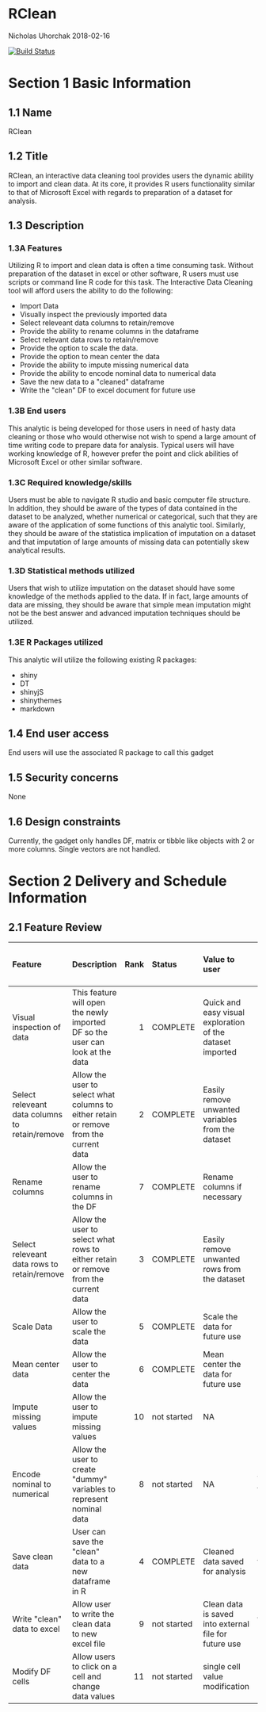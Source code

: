 RClean
================
Nicholas Uhorchak
2018-02-16

<!-- Add build tab from TRAVIS CI to readme file-->
[![Build Status](https://travis-ci.org/nuhorchak/RClean.svg?branch=master)](https://travis-ci.org/nuhorchak/RClean)

Section 1 Basic Information
===========================

1.1 Name
--------

RClean

1.2 Title
---------

RClean, an interactive data cleaning tool provides users the dynamic ability to import and clean data. At its core, it provides R users functionality similar to that of Microsoft Excel with regards to preparation of a dataset for analysis.

1.3 Description
---------------

### 1.3A Features

Utilizing R to import and clean data is often a time consuming task. Without preparation of the dataset in excel or other software, R users must use scripts or command line R code for this task. The Interactive Data Cleaning tool will afford users the ability to do the following:

-   Import Data
-   Visually inspect the previously imported data
-   Select releveant data columns to retain/remove
-   Provide the ability to rename columns in the dataframe
-   Select relevant data rows to retain/remove
-   Provide the option to scale the data.
-   Provide the option to mean center the data
-   Provide the ability to impute missing numerical data
-   Provide the ability to encode nominal data to numerical data
-   Save the new data to a "cleaned" dataframe
-   Write the "clean" DF to excel document for future use

### 1.3B End users

This analytic is being developed for those users in need of hasty data cleaning or those who would otherwise not wish to spend a large amount of time writing code to prepare data for analysis. Typical users will have working knowledge of R, however prefer the point and click abilities of Microsoft Excel or other similar software.

### 1.3C Required knowledge/skills

Users must be able to navigate R studio and basic computer file structure. In addition, they should be aware of the types of data contained in the dataset to be analyzed, whether numerical or categorical, such that they are aware of the application of some functions of this analytic tool. Similarly, they should be aware of the statistica implication of imputation on a dataset and that imputation of large amounts of missing data can potentially skew analytical results.

### 1.3D Statistical methods utilized

Users that wish to utilize imputation on the dataset should have some knowledge of the methods applied to the data. If in fact, large amounts of data are missing, they should be aware that simple mean imputation might not be the best answer and advanced imputation techniques should be utilized.

### 1.3E R Packages utilized

This analytic will utilize the following existing R packages:

-   shiny
-   DT
-   shinyjS
-   shinythemes
-   markdown

1.4 End user access
-------------------

End users will use the associated R package to call this gadget

1.5 Security concerns
---------------------

None

1.6 Design constraints
----------------------

Currently, the gadget only handles DF, matrix or tibble like objects with 2 or more columns. Single vectors are not handled.

Section 2 Delivery and Schedule Information
===========================================

2.1 Feature Review
------------------

<table>
<colgroup>
<col width="14%" />
<col width="26%" />
<col width="1%" />
<col width="3%" />
<col width="17%" />
<col width="7%" />
<col width="8%" />
<col width="11%" />
<col width="1%" />
<col width="7%" />
</colgroup>
<thead>
<tr class="header">
<th align="left">Feature</th>
<th align="left">Description</th>
<th align="right">Rank</th>
<th align="left">Status</th>
<th align="left">Value to user</th>
<th align="left">Inputs</th>
<th align="left">Outputs</th>
<th align="left">Use?</th>
<th align="left">Time?</th>
<th align="left">Current or future version</th>
</tr>
</thead>
<tbody>
<tr class="odd">
<td align="left">Visual inspection of data</td>
<td align="left">This feature will open the newly imported DF so the user can look at the data</td>
<td align="right">1</td>
<td align="left">COMPLETE</td>
<td align="left">Quick and easy visual exploration of the dataset imported</td>
<td align="left">N/A</td>
<td align="left">Dataset output onto screen</td>
<td align="left">Visual exporation of data</td>
<td align="left">Yes</td>
<td align="left">Current</td>
</tr>
<tr class="even">
<td align="left">Select releveant data columns to retain/remove</td>
<td align="left">Allow the user to select what columns to either retain or remove from the current data</td>
<td align="right">2</td>
<td align="left">COMPLETE</td>
<td align="left">Easily remove unwanted variables from the dataset</td>
<td align="left">N/A</td>
<td align="left">Modified DF</td>
<td align="left">Data cleaning</td>
<td align="left">Yes</td>
<td align="left">Current</td>
</tr>
<tr class="odd">
<td align="left">Rename columns</td>
<td align="left">Allow the user to rename columns in the DF</td>
<td align="right">7</td>
<td align="left">COMPLETE</td>
<td align="left">Rename columns if necessary</td>
<td align="left">Column names if necessary</td>
<td align="left">Modified DF</td>
<td align="left">Data cleaning</td>
<td align="left">No</td>
<td align="left">Future</td>
</tr>
<tr class="even">
<td align="left">Select releveant data rows to retain/remove</td>
<td align="left">Allow the user to select what rows to either retain or remove from the current data</td>
<td align="right">3</td>
<td align="left">COMPLETE</td>
<td align="left">Easily remove unwanted rows from the dataset</td>
<td align="left">N/A</td>
<td align="left">Modified DF</td>
<td align="left">Data cleaning</td>
<td align="left">Yes</td>
<td align="left">Current</td>
</tr>
<tr class="odd">
<td align="left">Scale Data</td>
<td align="left">Allow the user to scale the data</td>
<td align="right">5</td>
<td align="left">COMPLETE</td>
<td align="left">Scale the data for future use</td>
<td align="left">N/A</td>
<td align="left">Modified DF</td>
<td align="left">Data prep</td>
<td align="left">No</td>
<td align="left">Future</td>
</tr>
<tr class="even">
<td align="left">Mean center data</td>
<td align="left">Allow the user to center the data</td>
<td align="right">6</td>
<td align="left">COMPLETE</td>
<td align="left">Mean center the data for future use</td>
<td align="left">N/A</td>
<td align="left">Modified DF</td>
<td align="left">Data prep</td>
<td align="left">No</td>
<td align="left">Future</td>
</tr>
<tr class="odd">
<td align="left">Impute missing values</td>
<td align="left">Allow the user to impute missing values</td>
<td align="right">10</td>
<td align="left">not started</td>
<td align="left">NA</td>
<td align="left">Method of imputation</td>
<td align="left">Modified DF</td>
<td align="left">Data prep</td>
<td align="left">No</td>
<td align="left">Future</td>
</tr>
<tr class="even">
<td align="left">Encode nominal to numerical</td>
<td align="left">Allow the user to create &quot;dummy&quot; variables to represent nominal data</td>
<td align="right">8</td>
<td align="left">not started</td>
<td align="left">NA</td>
<td align="left">Variables to encode</td>
<td align="left">Modified DF</td>
<td align="left">Data prep</td>
<td align="left">No</td>
<td align="left">Future</td>
</tr>
<tr class="odd">
<td align="left">Save clean data</td>
<td align="left">User can save the &quot;clean&quot; data to a new dataframe in R</td>
<td align="right">4</td>
<td align="left">COMPLETE</td>
<td align="left">Cleaned data saved for analysis</td>
<td align="left">new name for clean DF</td>
<td align="left">Clean DF</td>
<td align="left">Save cleaned DF for future use</td>
<td align="left">Yes</td>
<td align="left">Current</td>
</tr>
<tr class="even">
<td align="left">Write &quot;clean&quot; data to excel</td>
<td align="left">Allow user to write the clean data to new excel file</td>
<td align="right">9</td>
<td align="left">not started</td>
<td align="left">Clean data is saved into external file for future use</td>
<td align="left">file location</td>
<td align="left">excel document</td>
<td align="left">save file as excel doc for future use</td>
<td align="left">No</td>
<td align="left">Future</td>
</tr>
<tr class="odd">
<td align="left">Modify DF cells</td>
<td align="left">Allow users to click on a cell and change data values</td>
<td align="right">11</td>
<td align="left">not started</td>
<td align="left">single cell value modification</td>
<td align="left">N/A</td>
<td align="left">modified DF</td>
<td align="left">change cells</td>
<td align="left">No</td>
<td align="left">Future</td>
</tr>
</tbody>
</table>
